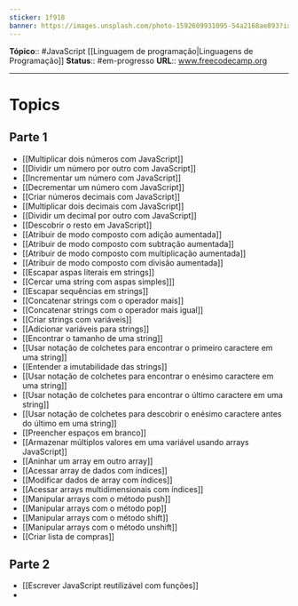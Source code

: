 ```yaml
---
sticker: 1f918
banner: https://images.unsplash.com/photo-1592609931095-54a2168ae893?ixlib=rb-4.0.3&ixid=M3wxMjA3fDB8MHxwaG90by1wYWdlfHx8fGVufDB8fHx8fA%3D%3D&auto=format&fit=crop&w=1470&q=80
---
```

**Tópico**:: #JavaScript  [[Linguagem de programação|Linguagens de Programação]]
**Status**:: #em-progresso 
**URL**:: www.freecodecamp.org

--- 
# Topics
## Parte 1
- [[Multiplicar dois números com JavaScript]]
- [[Dividir um número por outro com JavaScript]]
- [[Incrementar um número com JavaScript]]
- [[Decrementar um número com JavaScript]]
- [[Criar números decimais com JavaScript]]
- [[Multiplicar dois decimais com JavaScript]]
- [[Dividir um decimal por outro com JavaScript]]
- [[Descobrir o resto em JavaScript]]
- [[Atribuir de modo composto com adição aumentada]]
- [[Atribuir de modo composto com subtração aumentada]]
- [[Atribuir de modo composto com multiplicação aumentada]]
- [[Atribuir de modo composto com divisão aumentada]]
- [[Escapar aspas literais em strings]]
- [[Cercar uma string com aspas simples]]]
- [[Escapar sequências em strings]]
- [[Concatenar strings com o operador mais]]
- [[Concatenar strings com o operador mais igual]]
- [[Criar strings com variáveis]]
- [[Adicionar variáveis para strings]]
- [[Encontrar o tamanho de uma string]]
- [[Usar notação de colchetes para encontrar o primeiro caractere em uma string]]
- [[Entender a imutabilidade das strings]]
- [[Usar notação de colchetes para encontrar o enésimo caractere em uma string]]
- [[Usar notação de colchetes para encontrar o último caractere em uma string]]
- [[Usar notação de colchetes para descobrir o enésimo caractere antes do último em uma string]]
- [[Preencher espaços em branco]]
- [[Armazenar múltiplos valores em uma variável usando arrays JavaScript]]
- [[Aninhar um array em outro array]]
- [[Acessar array de dados com índices]]
- [[Modificar dados de array com índices]]
- [[Acessar arrays multidimensionais com índices]]
- [[Manipular arrays com o método push]]
- [[Manipular arrays com o método pop]]
- [[Manipular arrays com o método shift]]
- [[Manipular arrays com o método unshift]]
- [[Criar lista de compras]]

## Parte 2
- [[Escrever JavaScript reutilizável com funções]]
- 


